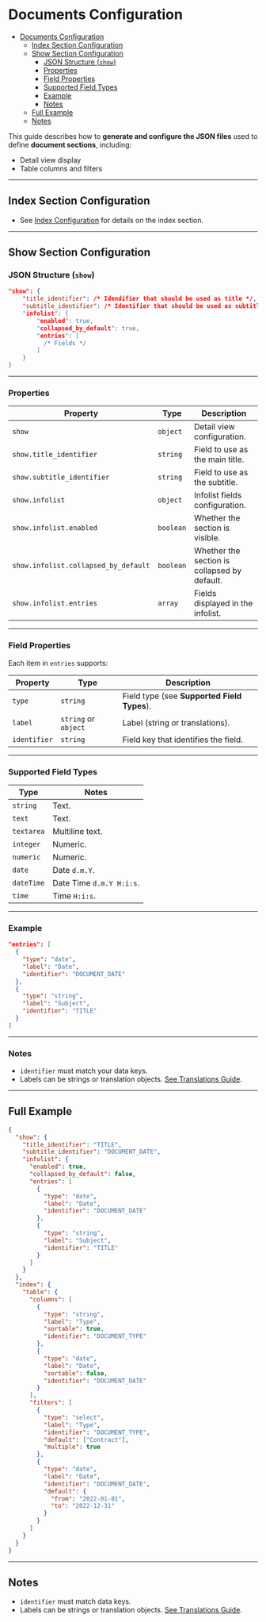 # Documents Configuration

<!-- TOC -->
* [Documents Configuration](#documents-configuration)
  * [Index Section Configuration](#index-section-configuration)
  * [Show Section Configuration](#show-section-configuration)
    * [JSON Structure (`show`)](#json-structure-show)
    * [Properties](#properties)
    * [Field Properties](#field-properties)
    * [Supported Field Types](#supported-field-types)
    * [Example](#example)
    * [Notes](#notes)
  * [Full Example](#full-example)
  * [Notes](#notes-1)
<!-- TOC -->

This guide describes how to **generate and configure the JSON files** used to define **document sections**, including:

- Detail view display
- Table columns and filters

---

## Index Section Configuration

- See [Index Configuration](../Index.md) for details on the index section.

---

## Show Section Configuration

### JSON Structure (`show`)

```json
"show": {
    "title_identifier": /* Idendifier that should be used as title */,
    "subtitle_identifier": /* Identifier that should be used as subtitle */",
    "infolist": {
        "enabled": true,
        "collapsed_by_default": true,
        "entries": [
          /* Fields */
        ]
    }
}
```

---

### Properties

| Property                             | Type                  | Description                                               |
|--------------------------------------|-----------------------|-----------------------------------------------------------|
| `show`                               | `object`              | Detail view configuration.                                |
| `show.title_identifier`              | `string`              | Field to use as the main title.                           |
| `show.subtitle_identifier`           | `string`              | Field to use as the subtitle.                             |
| `show.infolist`                      | `object`              | Infolist fields configuration.                            |
| `show.infolist.enabled`              | `boolean`             | Whether the section is visible.                           |
| `show.infolist.collapsed_by_default` | `boolean`             | Whether the section is collapsed by default.              |
| `show.infolist.entries`              | `array`               | Fields displayed in the infolist.                         |

---

### Field Properties

Each item in `entries` supports:

| Property     | Type                 | Description                                 |
|--------------|----------------------|---------------------------------------------|
| `type`       | `string`             | Field type (see **Supported Field Types**). |
| `label`      | `string` or `object` | Label (string or translations).             |
| `identifier` | `string`             | Field key that identifies the field.        |

---

### Supported Field Types

| Type       | Notes                    |
|------------|--------------------------|
| `string`   | Text.                    |
| `text`     | Text.                    |
| `textarea` | Multiline text.          |
| `integer`  | Numeric.                 |
| `numeric`  | Numeric.                 |
| `date`     | Date `d.m.Y`.            |
| `dateTime` | Date Time `d.m.Y H:i:s`. |
| `time`     | Time `H:i:s`.            |

---

### Example

```json
"entries": [
  {
    "type": "date",
    "label": "Date",
    "identifier": "DOCUMENT_DATE"
  },
  {
    "type": "string",
    "label": "Subject",
    "identifier": "TITLE"
  }
]
```

---

### Notes

- `identifier` must match your data keys.
- Labels can be strings or translation objects. [See Translations Guide](../Translations.md).

---

## Full Example

```json
{
  "show": {
    "title_identifier": "TITLE",
    "subtitle_identifier": "DOCUMENT_DATE",
    "infolist": {
      "enabled": true,
      "collapsed_by_default": false,
      "entries": [
        {
          "type": "date",
          "label": "Date",
          "identifier": "DOCUMENT_DATE"
        },
        {
          "type": "string",
          "label": "Subject",
          "identifier": "TITLE"
        }
      ]
    }
  },
  "index": {
    "table": {
      "columns": [
        {
          "type": "string",
          "label": "Type",
          "sortable": true,
          "identifier": "DOCUMENT_TYPE"
        },
        {
          "type": "date",
          "label": "Date",
          "sortable": false,
          "identifier": "DOCUMENT_DATE"
        }
      ],
      "filters": [
        {
          "type": "select",
          "label": "Type",
          "identifier": "DOCUMENT_TYPE",
          "default": ["Contract"],
          "multiple": true
        },
        {
          "type": "date",
          "label": "Date",
          "identifier": "DOCUMENT_DATE",
          "default": {
            "from": "2022-01-01",
            "to": "2022-12-31"
          }
        }
      ]
    }
  }
}
```

---

## Notes

- `identifier` must match data keys.
- Labels can be strings or translation objects. [See Translations Guide](../Translations.md).
